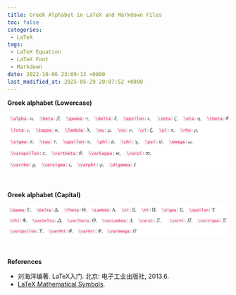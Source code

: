 ```yaml
---
title: Greek Alphabet in LaTeX and Markdown Files
toc: false
categories: 
 - LaTeX
tags:
 - LaTeX Equation
 - LaTeX Font
 - Markdown
date: 2022-10-06 23:09:13 +0800
last_modified_at: 2025-05-29 20:07:52 +0800
---
```


**Greek alphabet (Lowercase)**

![](https://github.com/HelloWorld-1017/blog-images/blob/main/migration/imgpersonal/image-20221009143801381.png?raw=true)

<br>

**Greek alphabet (Capital)**

![](https://github.com/HelloWorld-1017/blog-images/blob/main/migration/imgpersonal/image-20221009143814222.png?raw=true)

<br>

**References**

- 刘海洋编著. LaTeX入门. 北京: 电子工业出版社, 2013.6.
- [LaTeX Mathematical Symbols](https://www.cmor-faculty.rice.edu/~heinken/latex/symbols.pdf).